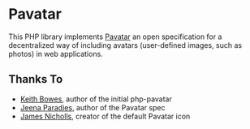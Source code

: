 # Pavatar

This PHP library implements [Pavatar](https://github.com/pavatar/pavatar) an open specification for a decentralized way of
including avatars (user-defined images, such as photos) in web applications.

## Thanks To

* [Keith Bowes](https://github.com/keithbowes), author of the initial php-pavatar
* [Jeena Paradies](http://jeenaparadies.net/), author of the Pavatar spec
* [James Nicholls](http://sourceforge.net/users/nijineko), creator of the default Pavatar icon
